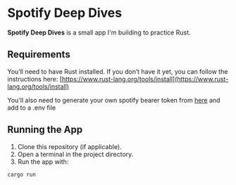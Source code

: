 # Spotify Deep Dives

**Spotify Deep Dives** is a small app I'm building to practice Rust.

## Requirements

You’ll need to have Rust installed. If you don’t have it yet, you can follow the instructions here: [https://www.rust-lang.org/tools/install](https://www.rust-lang.org/tools/install)

You'll also need to generate your own spotify bearer token from [here](https://developer.spotify.com/) and add to a .env file

## Running the App

1. Clone this repository (if applicable).
2. Open a terminal in the project directory.
3. Run the app with:

```bash
cargo run
